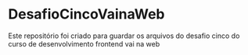 # DesafioCincoVainaWeb
 Este repositório foi criado para guardar os arquivos do desafio cinco do curso de desenvolvimento frontend vai na web
